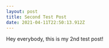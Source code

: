 ```yaml
---
layout: post
title: Second Test Post
date: 2021-04-11T22:50:13.912Z
---
```

Hey everybody, this is my 2nd test post!